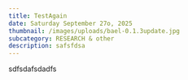 ```yaml
---
title: TestAgain
date: Saturday September 27o, 2025
thumbnail: /images/uploads/bael-0.1.3update.jpg
subcategory: RESEARCH & other
description: safsfdsa
---
```

sdfsdafsdadfs
